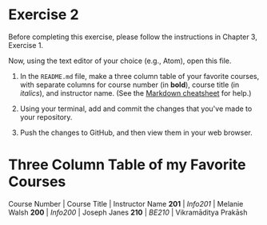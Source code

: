 # Exercise 2

Before completing this exercise, please follow the instructions in Chapter 3, Exercise 1.

Now, using the text editor of your choice (e.g., Atom), open this file.

1. In the `README.md` file, make a three column table of your favorite courses, with separate columns for course number (in **bold**), course title (in _italics_), and instructor name. (See the [Markdown cheatsheet](https://github.com/adam-p/markdown-here/wiki/Markdown-Cheatsheet#lists) for help.)

1. Using your terminal, add and commit the changes that you've made to your repository.

1. Push the changes to GitHub, and then view them in your web browser.

# Three Column Table of my Favorite Courses
Course Number | Course Title | Instructor Name
**201** | _Info201_ | Melanie Walsh
**200** | _Info200_ | Joseph Janes
**210** | _BE210_ | Vikramāditya Prakāsh
